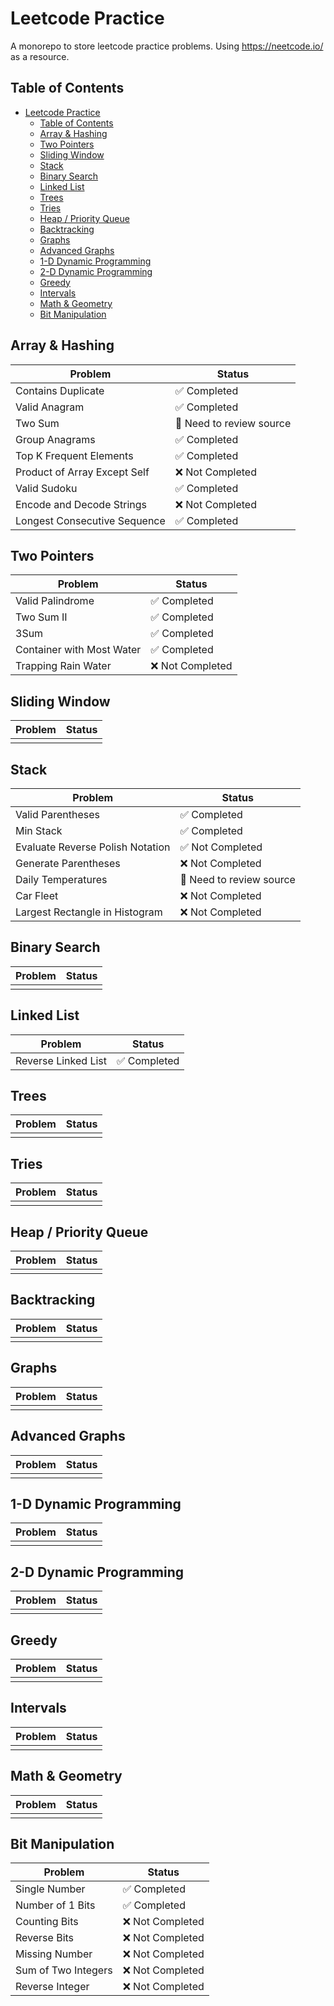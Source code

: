 # Leetcode Practice

A monorepo to store leetcode practice problems.
Using <https://neetcode.io/> as a resource.

## Table of Contents

<!-- @import "[TOC]" {cmd="toc" depthFrom=1 depthTo=6 orderedList=false} -->

<!-- code_chunk_output -->

- [Leetcode Practice](#leetcode-practice)
  - [Table of Contents](#table-of-contents)
  - [Array & Hashing](#array-hashing)
  - [Two Pointers](#two-pointers)
  - [Sliding Window](#sliding-window)
  - [Stack](#stack)
  - [Binary Search](#binary-search)
  - [Linked List](#linked-list)
  - [Trees](#trees)
  - [Tries](#tries)
  - [Heap / Priority Queue](#heap-priority-queue)
  - [Backtracking](#backtracking)
  - [Graphs](#graphs)
  - [Advanced Graphs](#advanced-graphs)
  - [1-D Dynamic Programming](#1-d-dynamic-programming)
  - [2-D Dynamic Programming](#2-d-dynamic-programming)
  - [Greedy](#greedy)
  - [Intervals](#intervals)
  - [Math & Geometry](#math-geometry)
  - [Bit Manipulation](#bit-manipulation)

<!-- /code_chunk_output -->

## Array & Hashing

| Problem | Status |
| --- | --- |
| Contains Duplicate | ✅ Completed |
| Valid Anagram | ✅ Completed |
| Two Sum | 🚧 Need to review source |
| Group Anagrams | ✅ Completed |
| Top K Frequent Elements | ✅ Completed |
| Product of Array Except Self | ❌ Not Completed |
| Valid Sudoku | ✅ Completed |
| Encode and Decode Strings | ❌ Not Completed |
| Longest Consecutive Sequence | ✅ Completed  |

## Two Pointers

| Problem | Status |
| --- | --- |
| Valid Palindrome | ✅ Completed |
| Two Sum II | ✅ Completed |
| 3Sum | ✅ Completed |
| Container with Most Water | ✅ Completed |
| Trapping Rain Water | ❌ Not Completed |

## Sliding Window

| Problem | Status |
|---|---|
|   |   |

## Stack

| Problem | Status |
| --- | --- |
| Valid Parentheses | ✅ Completed |
| Min Stack | ✅ Completed |
| Evaluate Reverse Polish Notation | ✅ Not Completed |
| Generate Parentheses | ❌ Not Completed |
| Daily Temperatures | 🚧 Need to review source |
| Car Fleet | ❌ Not Completed |
| Largest Rectangle in Histogram | ❌ Not Completed |

## Binary Search

| Problem | Status |
|---|---|
|   |   |

## Linked List

| Problem | Status |
|---|---|
| Reverse Linked List | ✅ Completed |

## Trees

| Problem | Status |
|---|---|
|   |   |

## Tries

| Problem | Status |
|---|---|
|   |   |

## Heap / Priority Queue

| Problem | Status |
|---|---|
|   |   |

## Backtracking

| Problem | Status |
|---|---|
|   |   |

## Graphs

| Problem | Status |
|---|---|
|   |   |

## Advanced Graphs

| Problem | Status |
|---|---|
|   |   |

## 1-D Dynamic Programming

| Problem | Status |
|---|---|
|   |   |

## 2-D Dynamic Programming

| Problem | Status |
|---|---|
|   |   |

## Greedy

| Problem | Status |
|---|---|
|   |   |

## Intervals

| Problem | Status |
|---|---|
|   |   |

## Math & Geometry

| Problem | Status |
|---|---|
|   |   |

## Bit Manipulation

| Problem | Status |
| --- | --- |
| Single Number | ✅ Completed |
| Number of 1 Bits | ✅ Completed |
| Counting Bits | ❌ Not Completed |
| Reverse Bits | ❌ Not Completed |
| Missing Number | ❌ Not Completed |
| Sum of Two Integers | ❌ Not Completed |
| Reverse Integer | ❌ Not Completed |

